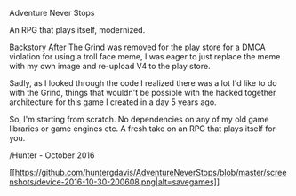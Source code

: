 Adventure Never Stops

An RPG that plays itself, modernized.  

Backstory
After The Grind was removed for the play store for a DMCA violation for using a troll face meme, I was eager to just replace the meme with my own image and re-upload V4 to the play store.

Sadly, as I looked through the code I realized there was a lot I'd like to do with the Grind, things that wouldn't be possible with the hacked together architecture for this game I created in a day 5 years ago. 

So, I'm starting from scratch.  No dependencies on any of my old game libraries or game engines etc.  A fresh take on an RPG that plays itself for you.

/Hunter - October 2016

[[https://github.com/huntergdavis/AdventureNeverStops/blob/master/screenshots/device-2016-10-30-200608.png|alt=savegames]]



